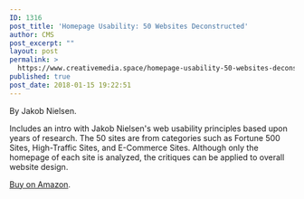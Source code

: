 ```yaml
---
ID: 1316
post_title: 'Homepage Usability: 50 Websites Deconstructed'
author: CMS
post_excerpt: ""
layout: post
permalink: >
  https://www.creativemedia.space/homepage-usability-50-websites-deconstructed/
published: true
post_date: 2018-01-15 19:22:51
---
```

By Jakob Nielsen.

Includes an intro with Jakob Nielsen's web usability principles based upon years of research. The 50 sites are from categories such as Fortune 500 Sites, High-Traffic Sites, and E-Commerce Sites. Although only the homepage of each site is analyzed, the critiques can be applied to overall website design.

<a href="https://www.amazon.com/exec/obidos/ASIN/073571102X/ref=nosim/useitcomusablein">Buy on Amazon</a>.